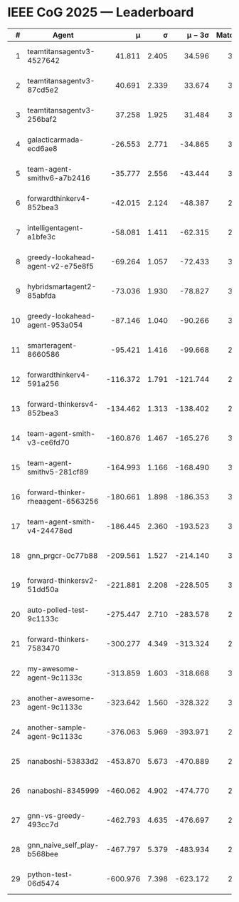 # IEEE CoG 2025 — Leaderboard

| # | Agent | μ | σ | μ − 3σ | Matches | Updated |
|---:|---|---:|---:|---:|---:|---|
| 1 | teamtitansagentv3-4527642 | 41.811 | 2.405 | 34.596 | 3540 | 2025-08-18 13:06 |
| 2 | teamtitansagentv3-87cd5e2 | 40.691 | 2.339 | 33.674 | 3072 | 2025-08-18 13:06 |
| 3 | teamtitansagentv3-256baf2 | 37.258 | 1.925 | 31.484 | 3392 | 2025-08-18 13:06 |
| 4 | galacticarmada-ecd6ae8 | -26.553 | 2.771 | -34.865 | 3380 | 2025-08-18 13:06 |
| 5 | team-agent-smithv6-a7b2416 | -35.777 | 2.556 | -43.444 | 3180 | 2025-08-18 13:06 |
| 6 | forwardthinkerv4-852bea3 | -42.015 | 2.124 | -48.387 | 2596 | 2025-08-18 13:06 |
| 7 | intelligentagent-a1bfe3c | -58.081 | 1.411 | -62.315 | 2638 | 2025-08-18 13:06 |
| 8 | greedy-lookahead-agent-v2-e75e8f5 | -69.264 | 1.057 | -72.433 | 3216 | 2025-08-18 13:06 |
| 9 | hybridsmartagent2-85abfda | -73.036 | 1.930 | -78.827 | 3121 | 2025-08-18 13:06 |
| 10 | greedy-lookahead-agent-953a054 | -87.146 | 1.040 | -90.266 | 3096 | 2025-08-18 13:06 |
| 11 | smarteragent-8660586 | -95.421 | 1.416 | -99.668 | 2897 | 2025-08-18 13:06 |
| 12 | forwardthinkerv4-591a256 | -116.372 | 1.791 | -121.744 | 2838 | 2025-08-18 13:06 |
| 13 | forward-thinkersv4-852bea3 | -134.462 | 1.313 | -138.402 | 2530 | 2025-08-18 13:06 |
| 14 | team-agent-smith-v3-ce6fd70 | -160.876 | 1.467 | -165.276 | 3612 | 2025-08-18 13:06 |
| 15 | team-agent-smithv5-281cf89 | -164.993 | 1.166 | -168.490 | 3200 | 2025-08-18 13:06 |
| 16 | forward-thinker-rheaagent-6563256 | -180.661 | 1.898 | -186.353 | 3022 | 2025-08-18 13:06 |
| 17 | team-agent-smith-v4-24478ed | -186.445 | 2.360 | -193.523 | 3432 | 2025-08-18 13:06 |
| 18 | gnn_prgcr-0c77b88 | -209.561 | 1.527 | -214.140 | 3290 | 2025-08-18 13:06 |
| 19 | forward-thinkersv2-51dd50a | -221.881 | 2.208 | -228.505 | 3202 | 2025-08-18 13:06 |
| 20 | auto-polled-test-9c1133c | -275.447 | 2.710 | -283.578 | 2620 | 2025-08-18 13:06 |
| 21 | forward-thinkers-7583470 | -300.277 | 4.349 | -313.324 | 2880 | 2025-08-18 13:06 |
| 22 | my-awesome-agent-9c1133c | -313.859 | 1.603 | -318.668 | 3480 | 2025-08-18 13:06 |
| 23 | another-awesome-agent-9c1133c | -323.642 | 1.560 | -328.322 | 3620 | 2025-08-18 13:06 |
| 24 | another-sample-agent-9c1133c | -376.063 | 5.969 | -393.971 | 2980 | 2025-08-18 13:06 |
| 25 | nanaboshi-53833d2 | -453.870 | 5.673 | -470.889 | 2580 | 2025-08-18 13:06 |
| 26 | nanaboshi-8345999 | -460.062 | 4.902 | -474.770 | 2800 | 2025-08-18 13:06 |
| 27 | gnn-vs-greedy-493cc7d | -462.793 | 4.635 | -476.697 | 2660 | 2025-08-18 13:06 |
| 28 | gnn_naive_self_play-b568bee | -467.797 | 5.379 | -483.934 | 2760 | 2025-08-18 13:06 |
| 29 | python-test-06d5474 | -600.976 | 7.398 | -623.172 | 2570 | 2025-08-18 13:06 |
